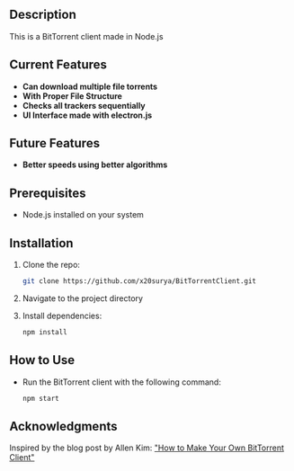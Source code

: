 ## Description

This is a BitTorrent client made in Node.js

## Current Features

- **Can download multiple file torrents** 
- **With Proper File Structure**
- **Checks all trackers sequentially**
- **UI Interface made with electron.js**

## Future Features

- **Better speeds using better algorithms**

## Prerequisites

- Node.js installed on your system

## Installation

1. Clone the repo:

   ```bash
   git clone https://github.com/x20surya/BitTorrentClient.git

2. Navigate to the project directory

3. Install dependencies:

    ```bash
    npm install

## How to Use

- Run the BitTorrent client with the following command:
  
    ```bash
    npm start

## Acknowledgments
Inspired by the blog post by Allen Kim: ["How to Make Your Own BitTorrent Client"](https://allenkim67.github.io/programming/2016/05/04/how-to-make-your-own-bittorrent-client.html)
